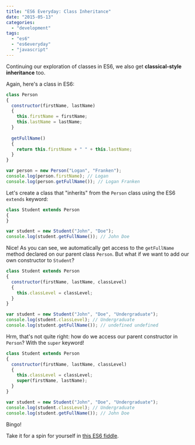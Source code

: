 ```yaml
---
title: "ES6 Everyday: Class Inheritance"
date: "2015-05-13"
categories: 
  - "development"
tags: 
  - "es6"
  - "es6everyday"
  - "javascript"
---
```


Continuing our exploration of classes in ES6, we also get **classical-style inheritance** too.

Again, here's a class in ES6:

```javascript
class Person
{
  constructor(firstName, lastName)
  {
    this.firstName = firstName;
    this.lastName = lastName;
  }
  
  getFullName()
  {
    return this.firstName + " " + this.lastName;
  }
}

var person = new Person("Logan", "Franken");
console.log(person.firstName); // Logan
console.log(person.getFullName()); // Logan Franken
```

Let's create a class that "inherits" from the `Person` class using the ES6 `extends` keyword:

```javascript
class Student extends Person
{
}

var student = new Student("John", "Doe");
console.log(student.getFullName()); // John Doe
```

Nice! As you can see, we automatically get access to the `getFullName` method declared on our parent class `Person`. But what if we want to add our own constructor to `Student`?

```javascript
class Student extends Person
{
  constructor(firstName, lastName, classLevel)
  {
    this.classLevel = classLevel;
  }
}

var student = new Student("John", "Doe", "Undergraduate");
console.log(student.classLevel); // Undergraduate
console.log(student.getFullName()); // undefined undefined
```

Hrm, that's not quite right: how do we access our parent constructor in `Person`? With the `super` keyword!

```javascript
class Student extends Person
{
  constructor(firstName, lastName, classLevel)
  {
    this.classLevel = classLevel;
    super(firstName, lastName);
  }
}

var student = new Student("John", "Doe", "Undergraduate");
console.log(student.classLevel); // Undergraduate
console.log(student.getFullName()); // John Doe
```

Bingo!

Take it for a spin for yourself in [this ES6 fiddle](http://www.es6fiddle.net/i7ry3q3l/).
